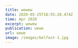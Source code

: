 ```yaml
---
title: wewew
date: 2020-05-25T16:55:20.474Z
time: Apr 2020
excerpt: wewew
publication: wewe
url: wewe
image: /images/belfast-1.jpg
---
```

